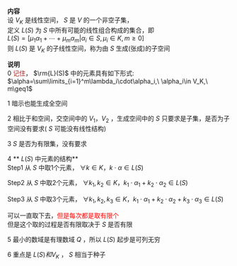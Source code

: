 **内容**  
设 $V_K$ 是线性空间， $S$ 是 $V$ 的一个非空子集，  
定义 $L(S)$ 为 $S$ 中所有可能的线性组合构成的集合，即  
$L(S)=[\mu_1\alpha_1+\cdots+\mu_m\alpha_m|\alpha_i\in S,\mu_i\in K,m\ge0]$  
则 $L(S)$ 是 $V_K$ 的子线性空间，称为由 $S$ 生成(张成)的子空间  
  
**说明**  
0 <font color=brown>记住</font>， $\rm{L}(S)$ 中的元素具有如下形式:  $\alpha=\sum\limits_{i=1}^m\lambda_i\cdot\alpha_i,\ \alpha_i\in V_K,\ m\geq1$  
  
1 暗示也能生成全空间  
  
2 相比于和空间，交空间中的 $V_1，V_2$ ，生成空间中的 $S$ 只要求是子集，是否为子空间没有要求( $S$ 可能没有线性结构)  
  
3  $S$ 是否为有限集，没有要求  
  
4 ** $L(S)$ 中元素的结构**  
Step1 从 $S$ 中取1个元素， $\forall k\in K，  
k\cdot\alpha\in L(S)$  
  
Step2 从 $S$ 中取2个元素， $\forall k_1,k_2\in K，  
k_1\cdot\alpha_1+k_2\cdot\alpha_2\in L(S)$  
  
Step3 从 $S$ 中取3个元素， $\forall k_1,k_2,k_3\in K，  
k_1\cdot\alpha_1+k_2\cdot\alpha_2  
+k_3\cdot\alpha_3\in L(S)$  
  
可以一直取下去，<font color=red>但是每次都是取有限个</font>  
但是这个取的过程是否有限取决于 $S$ 是否有限  
  
5 最小的数域是有理数域 $Q$ ，所以 $L(S)$ 起步是可列无穷  
  
6 重点是 $L(S)和V_K$ ， $S$ 相当于种子  
